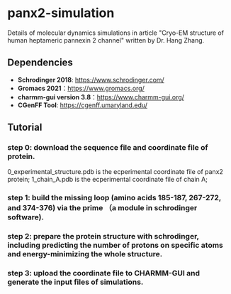 # panx2-simulation

Details of molecular dynamics simulations in article "Cryo-EM structure of human heptameric pannexin 2 channel" written by Dr. Hang Zhang.

## Dependencies

* **Schrodinger 2018**: https://www.schrodinger.com/
* **Gromacs 2021**：https://www.gromacs.org/
* **charmm-gui version 3.8**：https://www.charmm-gui.org/
* **CGenFF Tool**: https://cgenff.umaryland.edu/

## Tutorial
### step 0: download the sequence file and coordinate file of protein. 
0_experimental_structure.pdb is the ecperimental coordinate file of panx2 protein;
1_chain_A.pdb is the ecperimental coordinate file of chain A;

### step 1: build the missing loop (amino acids 185-187, 267-272, and 374-376) via the prime （a module in schrodinger software).
### step 2: prepare the protein structure with schrodinger, including predicting the number of protons on specific atoms and energy-minimizing the whole structure.
### step 3: upload the coordinate file to CHARMM-GUI and generate the input files of simulations.
